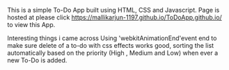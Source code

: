 This is a simple To-Do App built using HTML, CSS and Javascript.
Page is hosted at please click https://mallikarjun-1197.github.io/ToDoApp.github.io/ to view this App.

Interesting things i came across 
  Using 'webkitAnimationEnd'event end to make sure delete of a to-do with css effects works good,
  sorting the list automatically based on the priority (High , Medium and Low) when ever a new To-Do is added.
